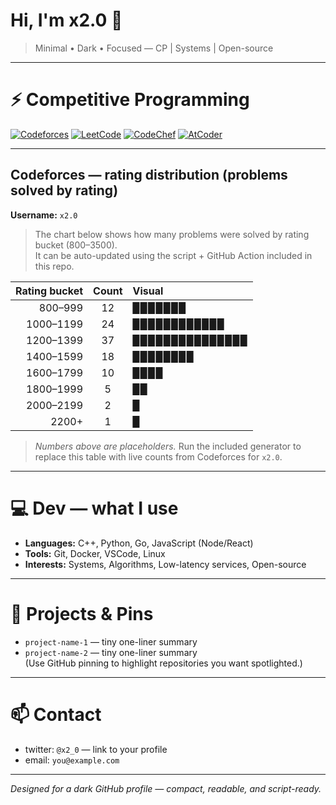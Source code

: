 # Hi, I'm x2.0 👋

> Minimal • Dark • Focused — CP | Systems | Open-source

---

# ⚡ Competitive Programming

[![Codeforces](https://img.shields.io/badge/Codeforces-x2.0-1f2937?style=for-the-badge&logo=codeforces&logoColor=white)](https://codeforces.com/profile/x2.0)
[![LeetCode](https://img.shields.io/badge/LeetCode-—-1f2937?style=for-the-badge&logo=leetcode&logoColor=white)](https://leetcode.com/x2.0)
[![CodeChef](https://img.shields.io/badge/CodeChef-—-1f2937?style=for-the-badge&logo=codechef&logoColor=white)](https://www.codechef.com/users/x2.0)
[![AtCoder](https://img.shields.io/badge/AtCoder-—-1f2937?style=for-the-badge&logo=atcoder&logoColor=white)](https://atcoder.jp/users/x2.0)

---

## Codeforces — rating distribution (problems solved by rating)
**Username:** `x2.0`

> The chart below shows how many problems were solved by rating bucket (800–3500).  
> It can be auto-updated using the script + GitHub Action included in this repo.

<!-- CF-BAR-CHART:START -->
| Rating bucket | Count | Visual |
|---:|:---:|:---|
| 800–999  |  12 | ▉▉▉▉▉▉▉ |
|1000–1199 |  24 | ▉▉▉▉▉▉▉▉▉▉▉▉ |
|1200–1399 |  37 | ▉▉▉▉▉▉▉▉▉▉▉▉▉▉▉ |
|1400–1599 |  18 | ▉▉▉▉▉▉▉▉ |
|1600–1799 |  10 | ▉▉▉▉ |
|1800–1999 |   5 | ▉▉ |
|2000–2199 |   2 | ▉ |
|2200+     |   1 | ▉ |
<!-- CF-BAR-CHART:END -->

> *Numbers above are placeholders.* Run the included generator to replace this table with live counts from Codeforces for `x2.0`.

---

# 💻 Dev — what I use
- **Languages:** C++, Python, Go, JavaScript (Node/React)
- **Tools:** Git, Docker, VSCode, Linux
- **Interests:** Systems, Algorithms, Low-latency services, Open-source

---

# 🔭 Projects & Pins
- `project-name-1` — tiny one-liner summary  
- `project-name-2` — tiny one-liner summary  
(Use GitHub pinning to highlight repositories you want spotlighted.)

---

# 📫 Contact
- twitter: `@x2_0` — link to your profile  
- email: `you@example.com`

---

*Designed for a dark GitHub profile — compact, readable, and script-ready.*
